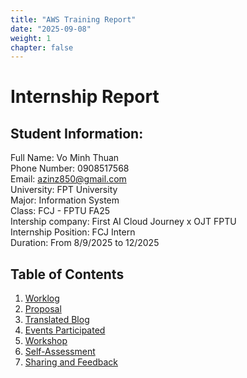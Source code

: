```yaml
---
title: "AWS Training Report"
date: "2025-09-08"
weight: 1
chapter: false
---
```


# Internship Report

## Student Information:
Full Name: Vo Minh Thuan  
Phone Number: 0908517568  
Email: azinz850@gmail.com  
University: FPT University  
Major: Information System  
Class: FCJ - FPTU FA25  
Intership company: First AI Cloud Journey x OJT FPTU  
Internship Position: FCJ Intern  
Duration: From 8/9/2025 to 12/2025

## Table of Contents
1. [Worklog](1-worklog/)
2. [Proposal](2-proposal/)
3. [Translated Blog](3-translated-blog/)
4. [Events Participated](4-events-participated/)
5. [Workshop](5-workshop/)
6. [Self-Assessment](6-self-assessment/)
7. [Sharing and Feedback](7-sharing-and-feedback/)